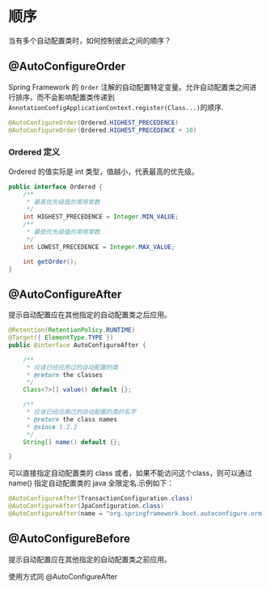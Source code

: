 # 顺序

当有多个自动配置类时，如何控制彼此之间的顺序？

## @AutoConfigureOrder

Spring Framework 的 `Order` 注解的自动配置特定变量。允许自动配置类之间进行排序，而不会影响配置类传递到 `AnnotationConfigApplicationContext.register(Class...)`的顺序.

```java
@AutoConfigureOrder(Ordered.HIGHEST_PRECEDENCE)
@AutoConfigureOrder(Ordered.HIGHEST_PRECEDENCE + 10)
```

### Ordered 定义

Ordered 的值实际是 int 类型，值越小，代表最高的优先级。

```java
public interface Ordered {
	/**
	 * 最高优先级值的常用常数
	 */
    int HIGHEST_PRECEDENCE = Integer.MIN_VALUE;
    /**
	 * 最低优先级值的常用常数
	 */
    int LOWEST_PRECEDENCE = Integer.MAX_VALUE;

    int getOrder();
}
```

## @AutoConfigureAfter

提示自动配置应在其他指定的自动配置类之后应用。

```java
@Retention(RetentionPolicy.RUNTIME)
@Target({ ElementType.TYPE })
public @interface AutoConfigureAfter {

	/**
	 * 应该已经应用过的自动配置的类
	 * @return the classes
	 */
	Class<?>[] value() default {};

	/**
	 * 应该已经应用过的自动配置的类的名字
	 * @return the class names
	 * @since 1.2.2
	 */
	String[] name() default {};

}
```

可以直接指定自动配置类的 class 或者，如果不能访问这个class，则可以通过 name() 指定自动配置类的 java 全限定名.示例如下：

```java
@AutoConfigureAfter(TransactionConfiguration.class)
@AutoConfigureAfter(JpaConfiguration.class)
@AutoConfigureAfter(name = "org.springframework.boot.autoconfigure.orm.jpa.HibernateJpaAutoConfiguration")
```

## @AutoConfigureBefore

提示自动配置应在其他指定的自动配置类之前应用。

使用方式同 @AutoConfigureAfter

